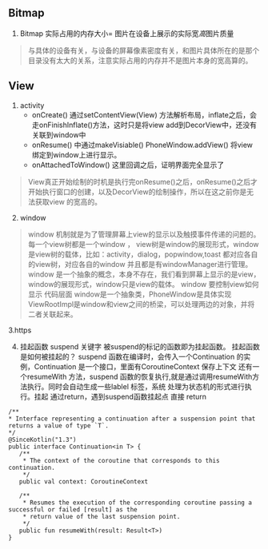 
## Bitmap 
1. Bitmap 实际占用的内存大小= 图片在设备上展示的实际宽*高*图片质量
> 与具体的设备有关，与设备的屏幕像素密度有关，和图片具体所在的是那个目录没有太大的关系，注意实际占用的内存并不是图片本身的宽高算的。

## View
1. activity 
    * onCreate() 通过setContentView(View) 方法解析布局，inflate之后，会走onFinishInflate()方法，这时只是将view add到DecorView中，还没有关联到window中
    * onResume() 中通过makeVisiable() PhoneWindow.addView() 将view 绑定到window上进行显示。
    * onAttachedToWindow() 这里回调之后，证明界面完全显示了
 > View真正开始绘制的时机是执行完onResume()之后，onResume()之后才开始执行窗口的创建，以及DecorView的绘制操作，所以在这之前你是无法获取view
   的宽高的。
2. window 
> window 机制就是为了管理屏幕上view的显示以及触摸事件传递的问题的。
> 每一个view树都是一个window ， view树是window的展现形式，window是view树的载体，比如：activity，dialog，popwindow,toast 都对应各自的view树，对应各自的window 
  并且都是有windowManager进行管理。
> window 是一个抽象的概念，本身不存在，我们看到屏幕上显示的是view，window的展现形式，window只是view的载体。
> window 要控制view如何显示
> 代码层面 window是一个抽象类，PhoneWindow是具体实现
> ViewRootImpl是window和view之间的桥梁，可以处理两边的对象，并将二者关联起来。

3.https

4. 挂起函数
 suspend 关键字
 被suspend的标记的函数即为挂起函数。
 挂起函数是如何被挂起的？
 suspend 函数在编译时，会传入一个Continuation 的实例，Continuation 是一个接口，里面有CoroutineContext 保存上下文
 还有一个resumeWith 方法，suspend 函数的恢复执行,就是通过调用resumeWith方法执行。同时会自动生成一些lablel 标签，系统
 处理为状态机的形式进行执行。挂起 通过return，遇到suspend函数挂起点 直接 return
 
 ```
/**
 * Interface representing a continuation after a suspension point that returns a value of type `T`.
 */
@SinceKotlin("1.3")
public interface Continuation<in T> {
    /**
     * The context of the coroutine that corresponds to this continuation.
     */
    public val context: CoroutineContext

    /**
     * Resumes the execution of the corresponding coroutine passing a successful or failed [result] as the
     * return value of the last suspension point.
     */
    public fun resumeWith(result: Result<T>)
}

```
 
